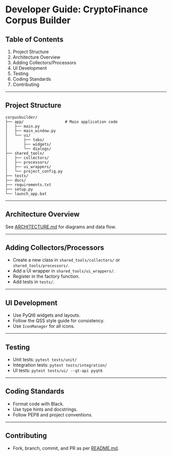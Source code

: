 # Developer Guide: CryptoFinance Corpus Builder

## Table of Contents

1. Project Structure
2. Architecture Overview
3. Adding Collectors/Processors
4. UI Development
5. Testing
6. Coding Standards
7. Contributing

---

## Project Structure

```
corpusbuilder/
├── app/                  # Main application code
│   ├── main.py
│   ├── main_window.py
│   └── ui/
│       ├── tabs/
│       ├── widgets/
│       └── dialogs/
├── shared_tools/
│   ├── collectors/
│   ├── processors/
│   ├── ui_wrappers/
│   └── project_config.py
├── tests/
├── docs/
├── requirements.txt
├── setup.py
└── launch_app.bat
```

---

## Architecture Overview

See [ARCHITECTURE.md](./ARCHITECTURE.md) for diagrams and data flow.

---

## Adding Collectors/Processors

- Create a new class in `shared_tools/collectors/` or `shared_tools/processors/`.
- Add a UI wrapper in `shared_tools/ui_wrappers/`.
- Register in the factory function.
- Add tests in `tests/`.

---

## UI Development

- Use PyQt6 widgets and layouts.
- Follow the QSS style guide for consistency.
- Use `IconManager` for all icons.

---

## Testing

- Unit tests: `pytest tests/unit/`
- Integration tests: `pytest tests/integration/`
- UI tests: `pytest tests/ui/ --qt-api pyqt6`

---

## Coding Standards

- Format code with Black.
- Use type hints and docstrings.
- Follow PEP8 and project conventions.

---

## Contributing

- Fork, branch, commit, and PR as per [README.md](./README.md#contributing).
